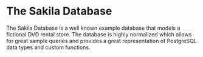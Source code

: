 # The Sakila Database 
The Sakila Database is a well known example database that models a fictional DVD rental store. 
The database is highly normalized which allows for great sample queries and provides a great representation of PostgreSQL data types and custom functions.
